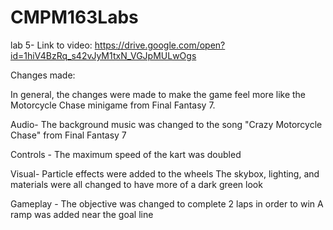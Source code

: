 # CMPM163Labs

lab 5- 
Link to video:
https://drive.google.com/open?id=1hiV4BzRq_s42vJyM1txN_VGJpMULwOgs

Changes made:

In general, the changes were made to make the game feel more like the Motorcycle Chase minigame from Final Fantasy 7.

Audio-
The background music was changed to the song "Crazy Motorcycle Chase" from Final Fantasy 7

Controls -
The maximum speed of the kart was doubled

Visual- 
Particle effects were added to the wheels
The skybox, lighting, and materials were all changed to have more of a dark green look

Gameplay -
The objective was changed to complete 2 laps in order to win
A ramp was added near the goal line
